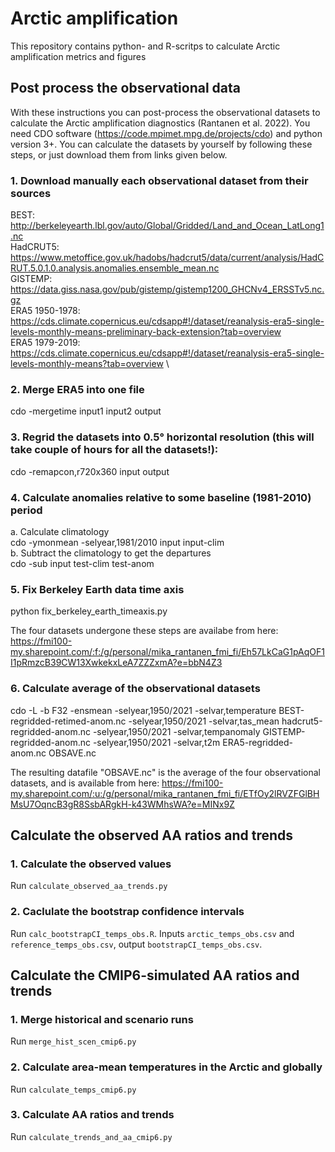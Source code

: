 # Arctic amplification

This repository contains python- and R-scritps to calculate Arctic amplification metrics and figures

## Post process the observational data
With these instructions you can post-process the observational datasets to calculate the Arctic amplification diagnostics (Rantanen et al. 2022). You need CDO software (https://code.mpimet.mpg.de/projects/cdo) and python version 3+. You can calculate the datasets by yourself by following these steps, or just download them from links given below.


### 1. Download manually each observational dataset from their sources
BEST: http://berkeleyearth.lbl.gov/auto/Global/Gridded/Land_and_Ocean_LatLong1.nc \
HadCRUT5: https://www.metoffice.gov.uk/hadobs/hadcrut5/data/current/analysis/HadCRUT.5.0.1.0.analysis.anomalies.ensemble_mean.nc \
GISTEMP: https://data.giss.nasa.gov/pub/gistemp/gistemp1200_GHCNv4_ERSSTv5.nc.gz \
ERA5 1950-1978: https://cds.climate.copernicus.eu/cdsapp#!/dataset/reanalysis-era5-single-levels-monthly-means-preliminary-back-extension?tab=overview \
ERA5 1979-2019: https://cds.climate.copernicus.eu/cdsapp#!/dataset/reanalysis-era5-single-levels-monthly-means?tab=overview \

### 2. Merge ERA5 into one file
cdo -mergetime input1 input2 output


### 3. Regrid the datasets into 0.5° horizontal resolution (this will take couple of hours for all the datasets!):
cdo -remapcon,r720x360 input output

### 4. Calculate anomalies relative to some baseline (1981-2010) period
a. Calculate climatology \
cdo -ymonmean -selyear,1981/2010 input input-clim \
b. Subtract the climatology to get the departures \
cdo -sub input test-clim test-anom


### 5. Fix Berkeley Earth data time axis
python fix_berkeley_earth_timeaxis.py


The four datasets undergone these steps are availabe from here: https://fmi100-my.sharepoint.com/:f:/g/personal/mika_rantanen_fmi_fi/Eh57LkCaG1pAqOF1I1pRmzcB39CW13XwkekxLeA7ZZZxmA?e=bbN4Z3

### 6. Calculate average of the observational datasets
cdo -L -b F32 -ensmean -selyear,1950/2021 -selvar,temperature BEST-regridded-retimed-anom.nc -selyear,1950/2021 -selvar,tas_mean hadcrut5-regridded-anom.nc -selyear,1950/2021 -selvar,tempanomaly GISTEMP-regridded-anom.nc -selyear,1950/2021 -selvar,t2m ERA5-regridded-anom.nc OBSAVE.nc


The resulting datafile "OBSAVE.nc" is the average of the four observational datasets, and is available from here: https://fmi100-my.sharepoint.com/:u:/g/personal/mika_rantanen_fmi_fi/ETfOy2lRVZFGlBHMsU7OqncB3gR8SsbARgkH-k43WMhsWA?e=MINx9Z

## Calculate the observed AA ratios and trends
### 1. Calculate the observed values
Run `calculate_observed_aa_trends.py`
### 2. Caclulate the bootstrap confidence intervals
Run `calc_bootstrapCI_temps_obs.R`.
Inputs `arctic_temps_obs.csv` and `reference_temps_obs.csv`,
output `bootstrapCI_temps_obs.csv`.



## Calculate the CMIP6-simulated AA ratios and trends
### 1. Merge historical and scenario runs
Run `merge_hist_scen_cmip6.py`
### 2. Calculate area-mean temperatures in the Arctic and globally
Run `calculate_temps_cmip6.py`
### 3. Calculate AA ratios and trends 
Run `calculate_trends_and_aa_cmip6.py`



